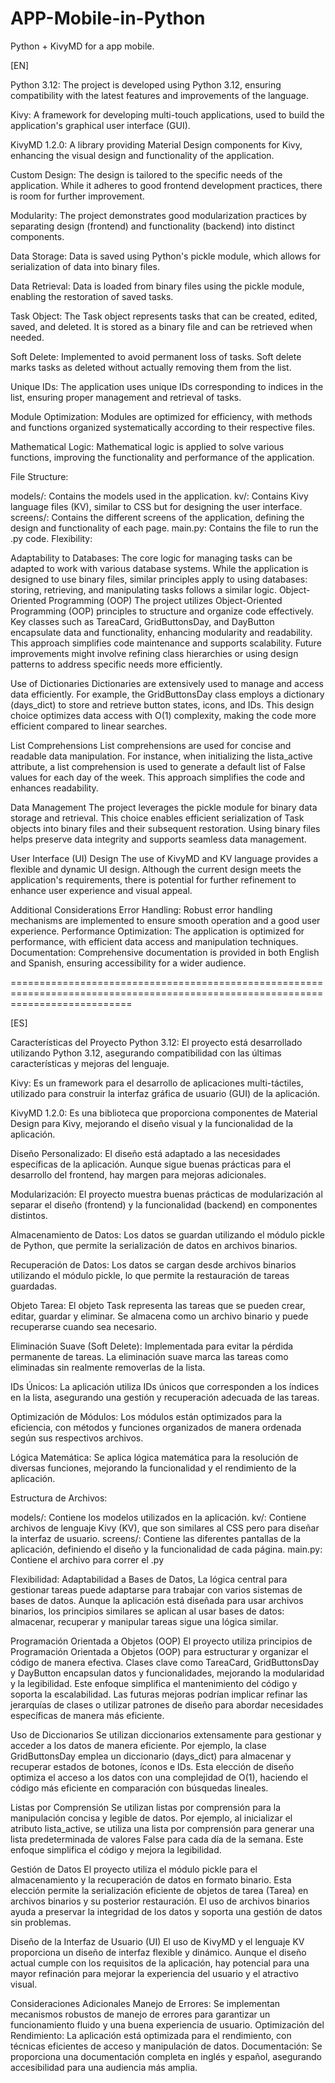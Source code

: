 # APP-Mobile-in-Python
Python + KivyMD for a app mobile.

[EN]

Python 3.12: The project is developed using Python 3.12, ensuring compatibility with the latest features and improvements of the language.

Kivy: A framework for developing multi-touch applications, used to build the application's graphical user interface (GUI).

KivyMD 1.2.0: A library providing Material Design components for Kivy, enhancing the visual design and functionality of the application.

Custom Design: The design is tailored to the specific needs of the application. While it adheres to good frontend development practices, there is room for further improvement.

Modularity: The project demonstrates good modularization practices by separating design (frontend) and functionality (backend) into distinct components.

Data Storage: Data is saved using Python's pickle module, which allows for serialization of data into binary files.

Data Retrieval: Data is loaded from binary files using the pickle module, enabling the restoration of saved tasks.

Task Object: The Task object represents tasks that can be created, edited, saved, and deleted. It is stored as a binary file and can be retrieved when needed.

Soft Delete: Implemented to avoid permanent loss of tasks. Soft delete marks tasks as deleted without actually removing them from the list.

Unique IDs: The application uses unique IDs corresponding to indices in the list, ensuring proper management and retrieval of tasks.

Module Optimization: Modules are optimized for efficiency, with methods and functions organized systematically according to their respective files.

Mathematical Logic: Mathematical logic is applied to solve various functions, improving the functionality and performance of the application.

File Structure:

models/: Contains the models used in the application.
kv/: Contains Kivy language files (KV), similar to CSS but for designing the user interface.
screens/: Contains the different screens of the application, defining the design and functionality of each page.
main.py: Contains the file to run the .py code.
Flexibility:

Adaptability to Databases: The core logic for managing tasks can be adapted to work with various database systems. While the application is designed to use binary files, similar principles apply to using databases: storing, retrieving, and manipulating tasks follows a similar logic.
Object-Oriented Programming (OOP)
The project utilizes Object-Oriented Programming (OOP) principles to structure and organize code effectively. Key classes such as TareaCard, GridButtonsDay, and DayButton encapsulate data and functionality, enhancing modularity and readability. This approach simplifies code maintenance and supports scalability.
Future improvements might involve refining class hierarchies or using design patterns to address specific needs more efficiently.

Use of Dictionaries
Dictionaries are extensively used to manage and access data efficiently. For example, the GridButtonsDay class employs a dictionary (days_dict) to store and retrieve button states, icons, and IDs. This design choice optimizes data access with O(1) complexity, making the code more efficient compared to linear searches.

List Comprehensions
List comprehensions are used for concise and readable data manipulation. For instance, when initializing the lista_active attribute, a list comprehension is used to generate a default list of False values for each day of the week. This approach simplifies the code and enhances readability.

Data Management
The project leverages the pickle module for binary data storage and retrieval. This choice enables efficient serialization of Task objects into binary files and their subsequent restoration. Using binary files helps preserve data integrity and supports seamless data management.

User Interface (UI) Design
The use of KivyMD and KV language provides a flexible and dynamic UI design. Although the current design meets the application's requirements, there is potential for further refinement to enhance user experience and visual appeal.

Additional Considerations
Error Handling: Robust error handling mechanisms are implemented to ensure smooth operation and a good user experience.
Performance Optimization: The application is optimized for performance, with efficient data access and manipulation techniques.
Documentation: Comprehensive documentation is provided in both English and Spanish, ensuring accessibility for a wider audience.

=================================================================================================================================

[ES]

Características del Proyecto
Python 3.12: El proyecto está desarrollado utilizando Python 3.12, asegurando compatibilidad con las últimas características y mejoras del lenguaje.

Kivy: Es un framework para el desarrollo de aplicaciones multi-táctiles, utilizado para construir la interfaz gráfica de usuario (GUI) de la aplicación.

KivyMD 1.2.0: Es una biblioteca que proporciona componentes de Material Design para Kivy, mejorando el diseño visual y la funcionalidad de la aplicación.

Diseño Personalizado: El diseño está adaptado a las necesidades específicas de la aplicación. Aunque sigue buenas prácticas para el desarrollo del frontend, hay margen para mejoras adicionales.

Modularización: El proyecto muestra buenas prácticas de modularización al separar el diseño (frontend) y la funcionalidad (backend) en componentes distintos.

Almacenamiento de Datos: Los datos se guardan utilizando el módulo pickle de Python, que permite la serialización de datos en archivos binarios.

Recuperación de Datos: Los datos se cargan desde archivos binarios utilizando el módulo pickle, lo que permite la restauración de tareas guardadas.

Objeto Tarea: El objeto Task representa las tareas que se pueden crear, editar, guardar y eliminar. Se almacena como un archivo binario y puede recuperarse cuando sea necesario.

Eliminación Suave (Soft Delete): Implementada para evitar la pérdida permanente de tareas. La eliminación suave marca las tareas como eliminadas sin realmente removerlas de la lista.

IDs Únicos: La aplicación utiliza IDs únicos que corresponden a los índices en la lista, asegurando una gestión y recuperación adecuada de las tareas.

Optimización de Módulos: Los módulos están optimizados para la eficiencia, con métodos y funciones organizados de manera ordenada según sus respectivos archivos.

Lógica Matemática: Se aplica lógica matemática para la resolución de diversas funciones, mejorando la funcionalidad y el rendimiento de la aplicación.

Estructura de Archivos:

models/: Contiene los modelos utilizados en la aplicación.
kv/: Contiene archivos de lenguaje Kivy (KV), que son similares al CSS pero para diseñar la interfaz de usuario.
screens/: Contiene las diferentes pantallas de la aplicación, definiendo el diseño y la funcionalidad de cada página.
main.py: Contiene el archivo para correr el .py

Flexibilidad:
Adaptabilidad a Bases de Datos, La lógica central para gestionar tareas puede adaptarse para trabajar con varios sistemas de bases de datos. Aunque la aplicación está diseñada para usar archivos binarios, los principios similares se aplican al usar bases de datos: almacenar, recuperar y manipular tareas sigue una lógica similar.

Programación Orientada a Objetos (OOP)
El proyecto utiliza principios de Programación Orientada a Objetos (OOP) para estructurar y organizar el código de manera efectiva. Clases clave como TareaCard, GridButtonsDay y DayButton encapsulan datos y funcionalidades, mejorando la modularidad y la legibilidad. Este enfoque simplifica el mantenimiento del código y soporta la escalabilidad.
Las futuras mejoras podrían implicar refinar las jerarquías de clases o utilizar patrones de diseño para abordar necesidades específicas de manera más eficiente.

Uso de Diccionarios
Se utilizan diccionarios extensamente para gestionar y acceder a los datos de manera eficiente. Por ejemplo, la clase GridButtonsDay emplea un diccionario (days_dict) para almacenar y recuperar estados de botones, íconos e IDs. Esta elección de diseño optimiza el acceso a los datos con una complejidad de O(1), haciendo el código más eficiente en comparación con búsquedas lineales.

Listas por Comprensión
Se utilizan listas por comprensión para la manipulación concisa y legible de datos. Por ejemplo, al inicializar el atributo lista_active, se utiliza una lista por comprensión para generar una lista predeterminada de valores False para cada día de la semana. Este enfoque simplifica el código y mejora la legibilidad.

Gestión de Datos
El proyecto utiliza el módulo pickle para el almacenamiento y la recuperación de datos en formato binario. Esta elección permite la serialización eficiente de objetos de tarea (Tarea) en archivos binarios y su posterior restauración. El uso de archivos binarios ayuda a preservar la integridad de los datos y soporta una gestión de datos sin problemas.

Diseño de la Interfaz de Usuario (UI)
El uso de KivyMD y el lenguaje KV proporciona un diseño de interfaz flexible y dinámico. Aunque el diseño actual cumple con los requisitos de la aplicación, hay potencial para una mayor refinación para mejorar la experiencia del usuario y el atractivo visual.

Consideraciones Adicionales
Manejo de Errores: Se implementan mecanismos robustos de manejo de errores para garantizar un funcionamiento fluido y una buena experiencia de usuario.
Optimización del Rendimiento: La aplicación está optimizada para el rendimiento, con técnicas eficientes de acceso y manipulación de datos.
Documentación: Se proporciona una documentación completa en inglés y español, asegurando accesibilidad para una audiencia más amplia.
